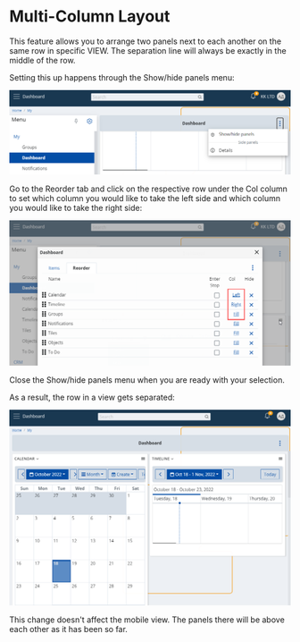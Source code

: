 # Multi-Column Layout

This feature allows you to arrange two panels next to each another on the same row in specific VIEW. The separation line will always be exactly in the middle of the row.

Setting this up happens through the Show/hide panels menu:

![Show/hide panels](pictures/show-hide-panels.png)

Go to the Reorder tab and click on the respective row under the Col column to set which column you would like to take the left side and which column you would like to take the right side:

![Multiple columns](pictures/reorder.png)

Close the Show/hide panels menu when you are ready with your selection.

As a result, the row in a view gets separated:

![Multiple columns](pictures/multiple-columns.png)

This change doesn't affect the mobile view. The panels there will be above each other as it has been so far.


